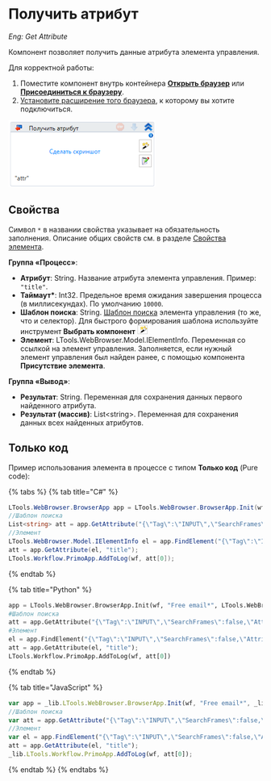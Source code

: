 # Получить атрибут 
_Eng: Get Attribute_

Компонент позволяет получить данные атрибута элемента управления. 

Для корректной работы:
1. Поместите компонент внутрь контейнера [**Открыть браузер**](https://docs.primo-rpa.ru/primo-rpa/g_elements/el_basic/els_browser/el_browser_open) или [**Присоединиться к браузеру**](https://docs.primo-rpa.ru/primo-rpa/g_elements/el_basic/els_browser/el_browser_attach).
2. [Установите расширение того браузера](https://docs.primo-rpa.ru/primo-rpa/primo-studio/settings/plugin-install), к которому вы хотите подключиться.

![Get Attribute 2](../../../resources/activities/basic/browser/image-319.png)


## Свойства
Символ `*` в названии свойства указывает на обязательность заполнения. Описание общих свойств см. в разделе [Свойства элемента](https://docs.primo-rpa.ru/primo-rpa/primo-studio/process/elements#svoistva-elementa).

**Группа «Процесс»**:

- **Атрибут**: String. Название атрибута элемента управления. Пример: `"title"`.
- **Таймаут\***: Int32. Предельное время ожидания завершения процесса (в миллисекундах). По умолчанию `10000`. 
- **Шаблон поиска**: String. [Шаблон поиска](https://docs.primo-rpa.ru/primo-rpa/primo-studio/process/searchpatterns) элемента управления (то же, что и селектор). Для быстрого формирования шаблона используйте инструмент **Выбрать компонент** ![](../../../resources/activities/basic/browser/image-553.png)
- **Элемент**: LTools.WebBrowser.Model.IElementInfo. Переменная со ссылкой на элемент управления. Заполняется, если нужный элемент управления был найден ранее, с помощью компонента **Присутствие элемента**.

**Группа «Вывод»**:

- **Результат**: String. Переменная для сохранения данных первого найденного атрибута.
- **Результат (массив)**: List\<string>. Переменная для сохранения данных всех найденных атрибутов.


## Только код

Пример использования элемента в процессе с типом **Только код** (Pure code):

{% tabs %}
{% tab title="C#" %}
```csharp
LTools.WebBrowser.BrowserApp app = LTools.WebBrowser.BrowserApp.Init(wf, "Free email*", LTools.WebBrowser.Model.BrowserTypes_Short.IE);
//Шаблон поиска
List<string> att = app.GetAttribute("{\"Tag\":\"INPUT\",\"SearchFrames\":false,\"Attributes\":[{\"Key\":\"CLASS\",\"Value\":\"textbox js-hide-label\"},{\"Key\":\"ID\",\"Value\":\"header-search-input\"}]}", "title");
//Элемент
LTools.WebBrowser.Model.IElementInfo el = app.FindElement("{\"Tag\":\"INPUT\",\"SearchFrames\":false,\"Attributes\":[{\"Key\":\"CLASS\",\"Value\":\"textbox js-hide-label\"},{\"Key\":\"ID\",\"Value\":\"header-search-input\"}]}");
att = app.GetAttribute(el, "title");		
LTools.Workflow.PrimoApp.AddToLog(wf, att[0]);
```
{% endtab %}

{% tab title="Python" %}
```python
app = LTools.WebBrowser.BrowserApp.Init(wf, "Free email*", LTools.WebBrowser.Model.BrowserTypes_Short.IE)
#Шаблон поиска
att = app.GetAttribute("{\"Tag\":\"INPUT\",\"SearchFrames\":false,\"Attributes\":[{\"Key\":\"CLASS\",\"Value\":\"textbox js-hide-label\"},{\"Key\":\"ID\",\"Value\":\"header-search-input\"}]}", "title")
#Элемент
el = app.FindElement("{\"Tag\":\"INPUT\",\"SearchFrames\":false,\"Attributes\":[{\"Key\":\"CLASS\",\"Value\":\"textbox js-hide-label\"},{\"Key\":\"ID\",\"Value\":\"header-search-input\"}]}");
att = app.GetAttribute(el, "title");	
LTools.Workflow.PrimoApp.AddToLog(wf, att[0])
```
{% endtab %}

{% tab title="JavaScript" %}
```javascript
var app = _lib.LTools.WebBrowser.BrowserApp.Init(wf, "Free email*", _lib.LTools.WebBrowser.Model.BrowserTypes_Short.IE);
//Шаблон поиска
var att = app.GetAttribute("{\"Tag\":\"INPUT\",\"SearchFrames\":false,\"Attributes\":[{\"Key\":\"CLASS\",\"Value\":\"textbox js-hide-label\"},{\"Key\":\"ID\",\"Value\":\"header-search-input\"}]}", "title");
//Элемент
var el = app.FindElement("{\"Tag\":\"INPUT\",\"SearchFrames\":false,\"Attributes\":[{\"Key\":\"CLASS\",\"Value\":\"textbox js-hide-label\"},{\"Key\":\"ID\",\"Value\":\"header-search-input\"}]}");
att = app.GetAttribute(el, "title");	
_lib.LTools.Workflow.PrimoApp.AddToLog(wf, att[0]);
```
{% endtab %}
{% endtabs %}
